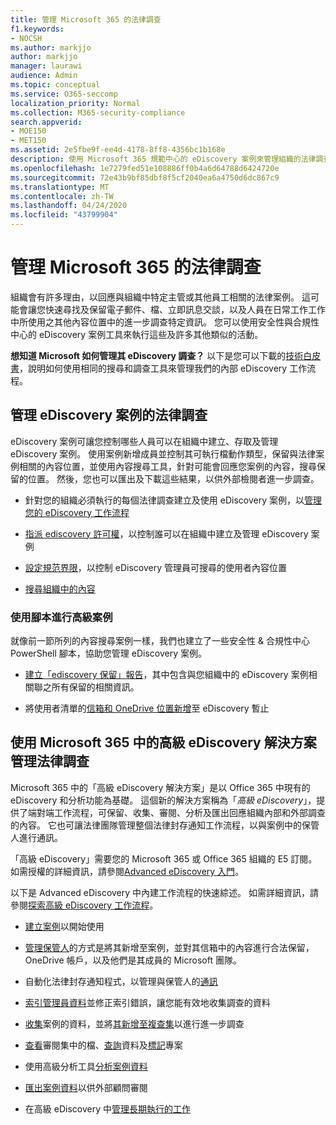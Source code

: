 ```yaml
---
title: 管理 Microsoft 365 的法律調查
f1.keywords:
- NOCSH
ms.author: markjjo
author: markjjo
manager: laurawi
audience: Admin
ms.topic: conceptual
ms.service: O365-seccomp
localization_priority: Normal
ms.collection: M365-security-compliance
search.appverid:
- MOE150
- MET150
ms.assetid: 2e5fbe9f-ee4d-4178-8ff8-4356bc1b168e
description: 使用 Microsoft 365 規範中心的 eDiscovery 案例來管理組織的法律調查。 如果您有 E5 訂閱，您可以使用「高級 eDiscovery」的文字分析、機器學習和預測編碼功能，進一步分析案例資料。
ms.openlocfilehash: 1e7279fed51e108886ff0b4a6d64788d6424720e
ms.sourcegitcommit: 72e43b9bf85dbf8f5cf2040ea6a4750d6dc867c9
ms.translationtype: MT
ms.contentlocale: zh-TW
ms.lasthandoff: 04/24/2020
ms.locfileid: "43799904"
---
```

# <a name="manage-legal-investigations-in-microsoft-365"></a>管理 Microsoft 365 的法律調查

組織會有許多理由，以回應與組織中特定主管或其他員工相關的法律案例。 這可能會讓您快速尋找及保留電子郵件、檔、立即訊息交談，以及人員在日常工作工作中所使用之其他內容位置中的進一步調查特定資訊。 您可以使用安全性與合規性中心的 eDiscovery 案例工具來執行這些及許多其他類似的活動。
  
**想知道 Microsoft 如何管理其 eDiscovery 調查？** 以下是您可以下載的[技術白皮書](https://go.microsoft.com/fwlink/?linkid=852161)，說明如何使用相同的搜尋和調查工具來管理我們的內部 eDiscovery 工作流程。
   
## <a name="manage-legal-investigations-with-ediscovery-cases"></a>管理 eDiscovery 案例的法律調查

eDiscovery 案例可讓您控制哪些人員可以在組織中建立、存取及管理 eDiscovery 案例。 使用案例新增成員並控制其可執行檔動作類型，保留與法律案例相關的內容位置，並使用內容搜尋工具，針對可能會回應您案例的內容，搜尋保留的位置。 然後，您也可以匯出及下載這些結果，以供外部檢閱者進一步調查。
  
- 針對您的組織必須執行的每個法律調查建立及使用 eDiscovery 案例，以[管理您的 eDiscovery 工作流程](ediscovery-cases.md) 
    
- [指派 ediscovery 許可權](assign-ediscovery-permissions.md)，以控制誰可以在組織中建立及管理 eDiscovery 案例 
    
- [設定規范界限](tagging-and-assessment-in-advanced-ediscovery.md)，以控制 eDiscovery 管理員可搜尋的使用者內容位置 
    
- [搜尋組織中的內容](search-for-content.md) 
    
### <a name="use-scripts-for-advanced-scenarios"></a>使用腳本進行高級案例

就像前一節所列的內容搜尋案例一樣，我們也建立了一些安全性 & 合規性中心 PowerShell 腳本，協助您管理 eDiscovery 案例。
  
- [建立「ediscovery 保留」報告](create-a-report-on-holds-in-ediscovery-cases.md)，其中包含與您組織中的 eDiscovery 案例相關聯之所有保留的相關資訊。 
    
- 將使用者清單的[信箱和 OneDrive 位置新增](use-a-script-to-add-users-to-a-hold-in-ediscovery.md)至 eDiscovery 暫止 
  
## <a name="manage-legal-investigations-with-the-advanced-ediscovery-solution-in-microsoft-365"></a>使用 Microsoft 365 中的高級 eDiscovery 解決方案管理法律調查

Microsoft 365 中的「高級 eDiscovery 解決方案」是以 Office 365 中現有的 eDiscovery 和分析功能為基礎。 這個新的解決方案稱為「*高級 eDiscovery*」，提供了端對端工作流程，可保留、收集、審閱、分析及匯出回應組織內部和外部調查的內容。 它也可讓法律團隊管理整個法律封存通知工作流程，以與案例中的保管人進行通訊。

「高級 eDiscovery」需要您的 Microsoft 365 或 Office 365 組織的 E5 訂閱。 如需授權的詳細資訊，請參閱[Advanced eDiscovery 入門](get-started-with-advanced-ediscovery.md#step-1-verify-and-assign-appropriate-licenses)。

以下是 Advanced eDiscovery 中內建工作流程的快速綜述。 如需詳細資訊，請參閱[探索高級 eDiscovery 工作流程](get-started-with-advanced-ediscovery.md#explore-the-advanced-ediscovery-workflow)。

- [建立案例](create-new-ediscovery-case.md)以開始使用

- [管理保管人](managing-custodians.md)的方式是將其新增至案例，並對其信箱中的內容進行合法保留，OneDrive 帳戶，以及他們是其成員的 Microsoft 團隊。

- 自動化法律封存通知程式，以管理與保管人的[通訊](managing-custodian-communications.md)

- [索引管理員資料](processing-data-for-case.md)並修正索引錯誤，讓您能有效地收集調查的資料

- [收集](collecting-data-for-ediscovery.md)案例的資料，並將[其新增至複查集](collecting-data-for-ediscovery.md#add-search-results-to-a-review-set)以進行進一步調查

- [查看](view-documents-in-review-set.md)審閱集中的檔、[查詢](review-set-search.md)資料及[標記](tagging-documents.md)專案

- 使用高級分析工具[分析案例資料](analyzing-data-in-review-set.md)

- [匯出案例資料](exporting-data-ediscover20.md)以供外部顧問審閱

- 在高級 eDiscovery 中[管理長期執行的工作](managing-jobs-ediscovery20.md)
